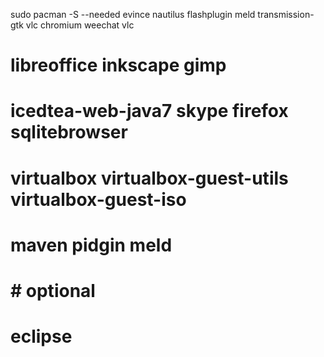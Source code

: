 sudo pacman -S --needed evince nautilus flashplugin meld  transmission-gtk vlc chromium weechat vlc

# libreoffice inkscape gimp 
# icedtea-web-java7 skype firefox sqlitebrowser
# virtualbox virtualbox-guest-utils virtualbox-guest-iso 
# maven pidgin meld 
#  
#  
#  
# # optional
# eclipse


